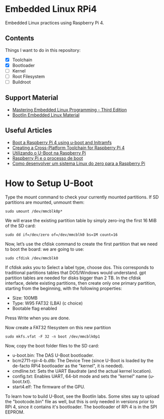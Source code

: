 # Embedded Linux RPi4

Embedded Linux practices using Raspberry Pi 4.

## Contents

Things I want to do in this repository:

- [X] Toolchain
- [X] Bootloader
- [ ] Kernel
- [ ] Root Filesystem
- [ ] Buildroot

## Support Material

- [Mastering Embedded Linux Programming - Third Edition](https://www.amazon.com.br/Mastering-Embedded-Linux-Programming-potential/dp/1789530385)
- [Bootlin Embedded Linux Material](https://bootlin.com/doc/training/embedded-linux-bbb/)

## Useful Articles

- [Boot a Raspberry Pi 4 using u-boot and Initramfs](https://hechao.li/2021/12/20/Boot-Raspberry-Pi-4-Using-uboot-and-Initramfs/)
- [Creating a Cross-Platform Toolchain for Raspberry Pi 4](https://ilyas-hamadouche.medium.com/creating-a-cross-platform-toolchain-for-raspberry-pi-4-5c626d908b9d)
- [Utilizando o U-Boot na Raspberry Pi](https://sergioprado.org/utilizando-o-u-boot-na-raspberry-pi/)
- [Raspberry Pi e o processo de boot](https://sergioprado.org/raspberry-pi-e-o-processo-de-boot/)
- [Como desenvolver um sistema Linux do zero para a Raspberry Pi](https://sergioprado.org/como-desenvolver-um-sistema-linux-do-zero-para-a-raspberry-pi/)

# How to Setup U-Boot

Type the mount command to check your currently mounted partitions. If SD partitions are mounted, unmount them:

```
sudo umount /dev/mmcblk0p*
```

We will erase the existing partition table by simply zero-ing the first 16 MiB of the SD card:

```
sudo dd if=/dev/zero of=/dev/mmcblk0 bs=1M count=16
```

Now, let’s use the cfdisk command to create the first partition that we need to boot the board: we are going to use:

```
sudo cfdisk /dev/mmcblk0
```

If cfdisk asks you to Select a label type, choose dos. This corresponds to traditional partitions tables that DOS/Windows would understand. gpt partition tables are needed for disks bigger than 2 TB. In the cfdisk interface, delete existing partitions, then create only one primary partition, starting from the beginning, with the following properties:

- Size: 100MB
- Type: W95 FAT32 (LBA) (c choice)
- Bootable flag enabled

Press Write when you are done.

Now create a FAT32 filesystem on this new partition

```
sudo mkfs.vfat -F 32 -n boot /dev/mmcblk0p1
```

Now, copy the boot folder files to the SD card:

- u-boot.bin: The DAS U-Boot bootloader.
- bcm2711-rpi-4-b.dtb: The Device Tree (since U-Boot is loaded by the de-facto RPi4 bootloader as the "kernel", it is needed).
- cmdline.txt: Sets the UART Baudrate (and the actual kernel location).
- config.txt: Enables UART, 64-bit mode and sets the "kernel" name (u-boot.txt).
- start4.elf: The firmware of the GPU.

To learn how to build U-Boot, see the Bootlin labs. Some sites say to upload the "bootcode.bin" file as well, but this is only needed in versions prior to RPi 4, since it contains it's bootloader. The bootloader of RPi 4 is in the SPI EEPROM.

